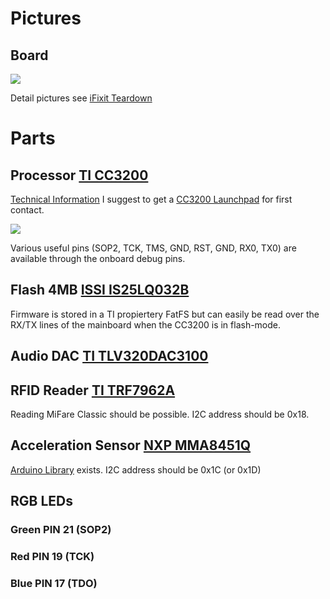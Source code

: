 # Pictures
## Board
![](https://d3nevzfk7ii3be.cloudfront.net/igi/d4ypF2sLF5VkOXXv.medium)

Detail pictures see [iFixit Teardown](https://de.ifixit.com/Teardown/Toniebox+Teardown/106148)

# Parts
## Processor [TI CC3200](http://www.ti.com/lit/ds/symlink/cc3200.pdf)
[Technical Information](http://www.ti.com/lit/ug/swru367d/swru367d.pdf)
I suggest to get a [CC3200 Launchpad](http://www.ti.com/tool/CC3200-LAUNCHXL) for first contact.

![](http://www.ti.com/diagrams/cc3200-launchxl_cc3200-launchxl_no_bg_resize.jpg)

Various useful pins (SOP2, TCK, TMS, GND, RST, GND, RX0, TX0) are available through the onboard debug pins.
## Flash 4MB [ISSI IS25LQ032B](http://www.issi.com/WW/pdf/25LQ080B-016B-032B.pdf)
Firmware is stored in a TI propiertery  FatFS but can easily be read over the RX/TX lines of the mainboard when the CC3200 is in flash-mode.

## Audio DAC [TI TLV320DAC3100](http://www.ti.com/lit/ds/symlink/tlv320dac3100.pdf)
## RFID Reader [TI TRF7962A](http://www.ti.com/lit/ds/symlink/trf7962a.pdf)
Reading MiFare Classic should be possible.
I2C address should be 0x18.
## Acceleration Sensor [NXP MMA8451Q](https://www.nxp.com/docs/en/data-sheet/MMA8451Q.pdf)
[Arduino Library](https://github.com/sparkfun/SparkFun_MMA8452Q_Arduino_Library) exists.
I2C address should be 0x1C (or 0x1D)
## RGB LEDs
### Green PIN 21 (SOP2)
### Red PIN 19 (TCK)
### Blue PIN 17 (TDO)